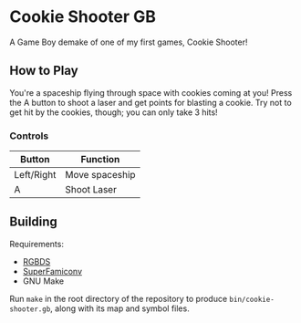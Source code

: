 # Cookie Shooter GB
A Game Boy demake of one of my first games, Cookie Shooter!

## How to Play
You're a spaceship flying through space with cookies coming at you!
Press the A button to shoot a laser and get points for blasting a cookie.
Try not to get hit by the cookies, though; you can only take 3 hits!

### Controls
<table>
  <thead>
    <tr>
      <th>Button</th>
      <th>Function</th>
    </tr>
  </thead>
  <tbody>
    <tr>
      <td>Left/Right</td>
      <td>Move spaceship</td>
    </tr>
    <tr>
      <td>A</td>
      <td>Shoot Laser</td>
    </tr>
  </tbody>
</table>

## Building
Requirements:
- [RGBDS](https://github.com/gbdev/rgbds)
- [SuperFamiconv](https://github.com/Optiroc/SuperFamiconv)
- GNU Make

Run `make` in the root directory of the repository to produce `bin/cookie-shooter.gb`, along with its map and symbol files.
